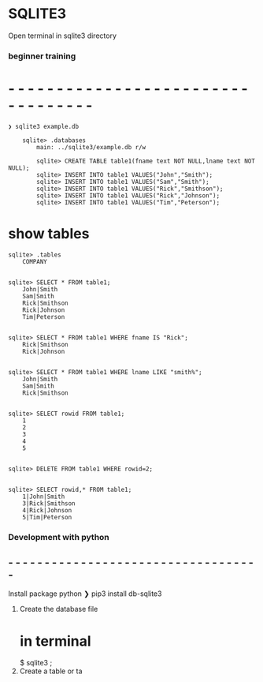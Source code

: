 # SQLITE3

Open terminal in sqlite3 directory

### beginner training ###
# - - - - - - - - - - - - - - - - - - - - - - - - - - - - - - - - - - 
    
    ❯ sqlite3 example.db
    
        sqlite> .databases
            main: ../sqlite3/example.db r/w
            
            sqlite> CREATE TABLE table1(fname text NOT NULL,lname text NOT NULL);
            sqlite> INSERT INTO table1 VALUES("John","Smith");
            sqlite> INSERT INTO table1 VALUES("Sam","Smith");
            sqlite> INSERT INTO table1 VALUES("Rick","Smithson");
            sqlite> INSERT INTO table1 VALUES("Rick","Johnson");
            sqlite> INSERT INTO table1 VALUES("Tim","Peterson");



# show tables

    sqlite> .tables
        COMPANY
        

    sqlite> SELECT * FROM table1;
        John|Smith
        Sam|Smith
        Rick|Smithson
        Rick|Johnson
        Tim|Peterson


    sqlite> SELECT * FROM table1 WHERE fname IS "Rick";
        Rick|Smithson
        Rick|Johnson

    
    sqlite> SELECT * FROM table1 WHERE lname LIKE "smith%";
        John|Smith
        Sam|Smith
        Rick|Smithson


    sqlite> SELECT rowid FROM table1;
        1
        2
        3
        4
        5


    sqlite> DELETE FROM table1 WHERE rowid=2;


    sqlite> SELECT rowid,* FROM table1;
        1|John|Smith
        3|Rick|Smithson
        4|Rick|Johnson
        5|Tim|Peterson
    
### Development with python ###
## - - - - - - - - - - - - - - - - - - - - - - - - - - - - - - - - - - -
Install package python
❯ pip3 install db-sqlite3


1) Create the database file
    # in terminal 
    $ sqlite3 <name-of-database>;
2) Create a table or ta
